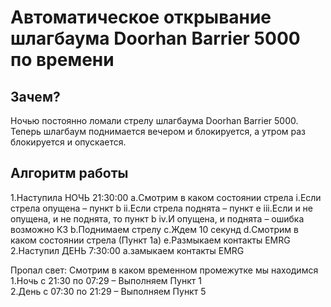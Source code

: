 Автоматическое открывание шлагбаума Doorhan Barrier 5000 по времени
===================================================================

Зачем?
------
Ночью постоянно ломали стрелу шлагбаума Doorhan Barrier 5000.
Теперь шлагбаум поднимается вечером и блокируется, а утром раз блокируется
и опускается.

Алгоритм работы
---------------

1.Наступила НОЧЬ 21:30:00
	a.Смотрим в каком состоянии стрела
		i.Если стрела опущена – пункт b
		ii.Если стрела поднята – пункт e
		iii.Если и не опущена, и не поднята, то пункт b 
		iv.И опущена, и поднята – ошибка возможно КЗ
	b.Поднимаем стрелу 
	c.Ждем 10 секунд
	d.Смотрим в каком состоянии стрела (Пункт 1а)
	e.Размыкаем контакты EMRG 
2.Наступил ДЕНЬ 7:30:00
	a.замыкаем контакты EMRG 

Пропал свет:
	Смотрим в каком временном промежутке мы находимся 
	1.Ночь с 21:30 по 07:29 – Выполняем Пункт 1  
	2.День c 07:30 по 21:29 – Выполняем Пункт 5
